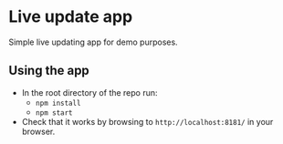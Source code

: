 # Live update app

Simple live updating app for demo purposes.

## Using the app

- In the root directory of the repo run:
  - `npm install`
  - `npm start`
- Check that it works by browsing to `http://localhost:8181/` in your browser.
